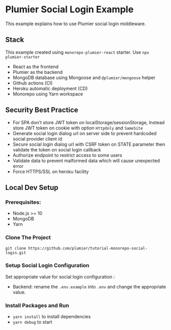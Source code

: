 # Plumier Social Login Example 
This example explains how to use Plumier social login middleware. 

## Stack 
This example created using `monorepo-plumier-react` starter. Use `npx plumier-starter`

* React as the frontend 
* Plumier as the backend 
* MongoDB database using Mongoose and `@plumier/mongoose` helper 
* Github actions (CI)
* Heroku automatic deployment (CD)
* Monorepo using Yarn workspace

## Security Best Practice 
* For SPA don't store JWT token on localStorage/sessionStorage, Instead store JWT token on cookie with option `HttpOnly` and `SameSite`
* Generate social login dialog url on server side to prevent hardcoded social provider client id  
* Secure social login dialog url with CSRF token on STATE parameter then validate the token on social login callback 
* Authorize endpoint to restrict access to some users
* Validate data to prevent malformed data which will cause unexpected error
* Force HTTPS/SSL on heroku facility

## Local Dev Setup
### Prerequisites:
* Node.js >= 10 
* MongoDB
* Yarn

### Clone The Project 

`git clone https://github.com/plumier/tutorial-monorepo-social-login.git`

### Setup Social Login Configuration
Set appropriate value for social login configuration : 
* Backend: rename the `.env.example` into `.env` and change the appropriate value.

### Install Packages and Run

* `yarn install` to install dependencies 
* `yarn debug` to start
